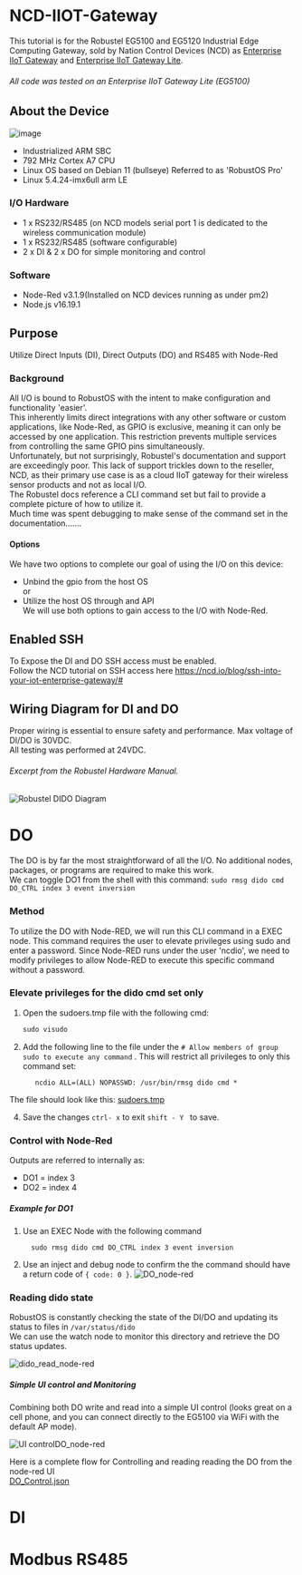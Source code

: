 
# NCD-IIOT-Gateway
This tutorial is for the Robustel EG5100 and EG5120 Industrial Edge Computing Gateway, sold by Nation Control Devices (NCD) as 
[Enterprise IIoT Gateway](https://store.ncd.io/product/enterprise-iiot-gateway/) and [Enterprise IIoT Gateway Lite](https://store.ncd.io/product/enterprise-iiot-gateway-lite/).
 ###### All code was tested on an Enterprise IIoT Gateway Lite (EG5100)
## About the Device
![image](https://github.com/user-attachments/assets/1e855e03-1780-464b-abd6-cdee66e96c69)

- Industrialized ARM SBC
- 792 MHz Cortex A7 CPU  
- Linux OS based on Debian 11 (bullseye) Referred to as 'RobustOS Pro'
- Linux 5.4.24-imx6ull arm LE
### I/O Hardware 
* 1 x RS232/RS485 (on NCD models serial port 1 is dedicated to the wireless communication module)
* 1 x RS232/RS485 (software configurable) 
* 2 x DI & 2 x DO for simple monitoring and control

### Software
- Node-Red v3.1.9(Installed on NCD devices running as under pm2)
- Node.js v16.19.1

## Purpose
Utilize Direct Inputs (DI), Direct Outputs (DO) and RS485 with Node-Red
### Background
All I/O is bound to RobustOS with the intent to make configuration and functionality 'easier'.\
This inherently limits direct integrations with any other software or custom applications, like Node-Red, as GPIO is exclusive, meaning it can only be accessed by one application. This restriction prevents multiple services from controlling the same GPIO pins simultaneously.\
Unfortunately, but not surprisingly, Robustel's documentation and support are exceedingly poor. This lack of support trickles down to the reseller, NCD, as their primary use case is as a cloud IIoT gateway for their wireless sensor products and not as local I/O.\
The Robustel docs reference a CLI command set but fail to provide a complete picture of how to utilize it.\
Much time was spent debugging to make sense of the command set in the documentation.......

#### Options
We have two options to complete our goal of using the I/O on this device:
- Unbind the gpio from the host OS\
    or
- Utilize the host OS through and API\
We will use both options to gain access to the I/O with Node-Red.

## Enabled SSH
To Expose the DI and DO SSH access must be enabled.\
Follow the NCD tutorial on SSH access here https://ncd.io/blog/ssh-into-your-iot-enterprise-gateway/#
## Wiring Diagram for DI and DO
Proper wiring is essential to ensure safety and performance. Max voltage of DI/DO is 30VDC.\
All testing was performed at 24VDC.
###### Excerpt from the Robustel Hardware Manual.
![Robustel DIDO Diagram](https://github.com/user-attachments/assets/da208216-00de-4b92-8e3d-3a9cdaf302aa)

# DO
The DO is by far the most straightforward of all the I/O. No additional nodes, packages, or programs are required to make this work.\
We can toggle DO1 from the shell with this command:
    ```
      sudo rmsg dido cmd DO_CTRL index 3 event inversion
    ```
### Method
To utilize the DO with Node-RED, we will run this CLI command in a EXEC node. This command requires the user to elevate privileges using sudo and enter a password. Since Node-RED runs under the user 'ncdio', we need to modify privileges to allow Node-RED to execute this specific command without a password.
### Elevate privileges for the dido cmd set only
1. Open the sudoers.tmp file with the following cmd:
   ```cmd
   sudo visudo
   ```
2. Add the following line to the file under the ```# Allow members of group sudo to execute any command```
. This will restrict all privileges to only this command set:
   ```
      ncdio ALL=(ALL) NOPASSWD: /usr/bin/rmsg dido cmd *
   ```
  The file should look like this: [sudoers.tmp](sudoers.tmp)
  
 4. Save the changes ```ctrl- x``` to exit ```shift - Y ``` to save.
### Control with Node-Red
Outputs are referred to internally as:
* DO1 = index 3
* DO2 = index 4
##### Example for DO1
1. Use an EXEC Node with the following command
    ```
      sudo rmsg dido cmd DO_CTRL index 3 event inversion
    ```
2. Use an inject and debug node to confirm the the command should have a return code of ``` { code: 0 } ```.
    ![DO_node-red](https://github.com/user-attachments/assets/6f76ce61-b25a-4400-8fdc-98109881880a)
### Reading dido state
RobustOS is constantly checking the state of the DI/DO and updating its status to files in ``` /var/status/dido ``` \
We can use the watch node to monitor this directory and retrieve the DO status updates. 

![dido_read_node-red](https://github.com/user-attachments/assets/6f8ed3ba-2a51-4dde-9b6b-2da3481089d4)
##### Simple UI control and Monitoring
Combining both DO write and read into a simple UI control (looks great on a cell phone, and you can connect directly to the EG5100 via WiFi with the default AP mode).

![UI controlDO_node-red](https://github.com/user-attachments/assets/85355754-b73c-457c-a272-31aae0be12db)

Here is a complete flow for Controlling and reading reading the DO from the node-red UI\
[DO_Control.json](DO_Control.json)


# DI

# Modbus RS485
